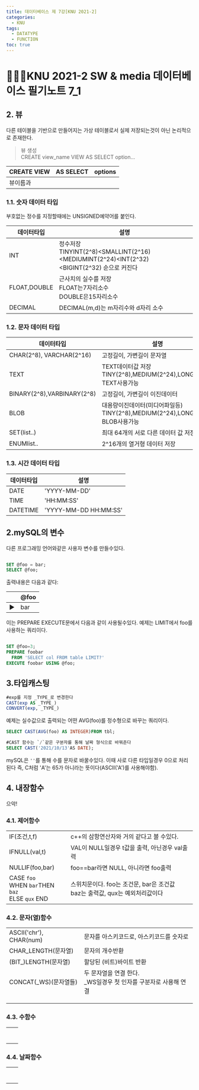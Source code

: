 ```yaml
---
title: 데이터베이스 제 7강[KNU 2021-2]
categories:
  - KNU
tags:
  - DATATYPE
  - FUNCTION
toc: true
---
```


# 👨‍💻🏫KNU 2021-2 SW & media 데이터베이스 필기노트 7_1

## 2. 뷰 

다른 테이블을 기반으로 만들어지는 가상 테이블로서 실제 저장되는것이 아닌 논리적으로 존재한다. 

> 뷰 생성 <br> CREATE view_name VIEW AS SELECT option...

|CREATE VIEW|AS SELECT|options|
|-|-|-|
|뷰이름과|||

### 1.1. 숫자 데이터 타입


부호없는 정수를 지정할때에는 UNSIGNED예약어를 붙인다.

|데이터타입|설명|
|-|-|
|INT|정수저장<br> TINYINT(2^8)<SMALLINT(2^16)<MEDIUMINT(2^24)<INT(2^32)<BIGINT(2^32) 순으로 커진다|
|FLOAT,DOUBLE|근사치의 실수를 저장<br> FLOAT는7자리소수<br> DOUBLE은15자리소수|
|DECIMAL| DECIMAL(m,d)는 m자리수와 d자리 소수|

### 1.2. 문자 데이터 타입

|데이터타입|설명|
|-|-|
|CHAR(2^8), VARCHAR(2^16)|고정길이, 가변길이 문자열|
|TEXT| TEXT데이터값 저장<br>TINY(2^8),MEDIUM(2^24),LONG(2^32) TEXT사용가능|
|BINARY(2^8),VARBINARY(2^8)|고정길이, 가변길이 이진데이터|
|BLOB| 대용량이진데이터(미디어파일등)<br>TINY(2^8),MEDIUM(2^24),LONG(2^32) BLOB사용가능 |
|SET(list..)| 최대 64개의 서로 다른 데이터 값 저장 |
|ENUMlist..| 2^16개의 열거형 데이터 저장|

### 1.3. 시간 데이터 타입

|데이터타입|설명|
|-|-|
|DATE|'YYYY-MM-DD'|
|TIME|'HH:MM:SS'|
|DATETIME|'YYYY-MM-DD HH:MM:SS'|

## 2.mySQL의 변수

다른 프로그래밍 언어와같은 사용자 변수를 만들수있다.

~~~sql

SET @foo = bar;
SELECT @foo;

~~~

출력내용은 다음과 같다:

 ||@foo|
|-|-|
|▶|bar|



이는 PREPARE EXECUTE문에서 다음과 같이 사용될수있다.
예제는 LIMIT에서 foo를 사용하는 쿼리이다.

~~~sql

SET @foo=3;
PREPARE foobar
  FROM 'SELECT col FROM table LIMIT?'
EXECUTE foobar USING @foo;

~~~

## 3.타입캐스팅

~~~sql
#exp를 지정 _TYPE_로 변경한다
CAST(exp AS _TYPE_)
CONVERT(exp, _TYPE_)
~~~

예제는 실수값으로 출력되는 어떤 AVG(foo)를 정수형으로 바꾸는 쿼리이다.

~~~sql
SELECT CAST(AVG(foo) AS INTEGER)FROM tbl;
~~~

~~~sql
#CAST 함수는 `/`같은 구분자를 통해 날짜 형식으로 바꿔준다
SELECT CAST('2021/10/13'AS DATE);
~~~

mySQL은 `''`를 통해 수를 문자로 바꿀수있다. 이때 사로 다른 타입일경우 0으로 처리된다 즉, C처럼 'A'는 65가 아니라는 뜻이다(ASCII('A')를 사용해야함).

## 4. 내장함수

으악!

### 4.1. 제어함수

|||
|-|-|
|IF(조건,t,f)|c++의 삼항연산자와 거의 같다고 볼 수있다.|
|IFNULL(val,t)|VAL이 NULL일경우 t값을 출력, 아닌경우 val출력|
|NULLIF(foo,bar)|foo==bar라면 NULL, 아니라면 foo출력|
|CASE `foo` <br>WHEN `bar`THEN `baz` <br>ELSE `qux` END|스위치문이다. foo는 조건문, bar은 조건값<br>baz는 출력값, qux는 예외처리값이다|

### 4.2. 문자(열)함수


|||
|-|-|
|ASCII('chr'), CHAR(num)|문자를 아스키코드로, 아스키코드를 숫자로|
|CHAR_LENGTH(문자열)|문자의 개수반환|
|(BIT_)LENGTH(문자열)|할당된 (비트)바이트 반환|
|CONCAT(_WS)(문자열들)|두 문자열을 연결 한다.<BR> _WS일경우 첫 인자를 구분자로 사용해 연결|
|||
|||
|||


### 4.3. 수함수



|||
|-|-|
|||
|||
|||
|||
|||
|||
|||


### 4.4. 날짜함수



|||
|-|-|
|||
|||
|||
|||
|||
|||
|||
